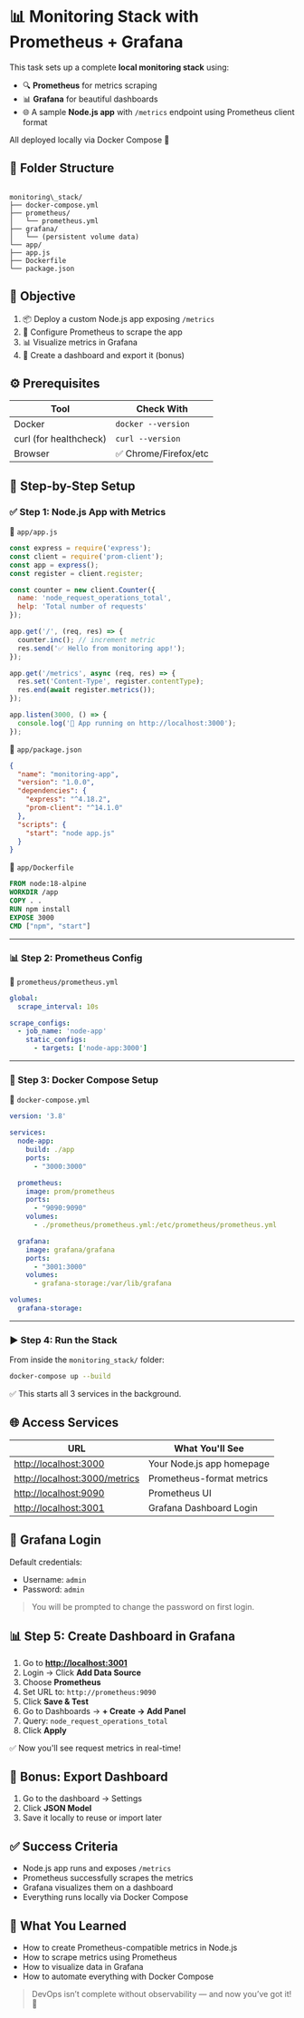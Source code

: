 # 📊 Monitoring Stack with Prometheus + Grafana

This task sets up a complete **local monitoring stack** using:

- 🔍 **Prometheus** for metrics scraping
- 📊 **Grafana** for beautiful dashboards
- 🌐 A sample **Node.js app** with `/metrics` endpoint using Prometheus client format

All deployed locally via Docker Compose 🐳

## 📁 Folder Structure

```

monitoring\_stack/
├── docker-compose.yml
├── prometheus/
│   └── prometheus.yml
├── grafana/
│   └── (persistent volume data)
└── app/
├── app.js
├── Dockerfile
└── package.json

````


## 🎯 Objective

1. 📦 Deploy a custom Node.js app exposing `/metrics`
2. 🔁 Configure Prometheus to scrape the app
3. 📊 Visualize metrics in Grafana
4. 🧠 Create a dashboard and export it (bonus)


## ⚙️ Prerequisites

| Tool        | Check With            |
|-------------|------------------------|
| Docker      | `docker --version`     |
| curl (for healthcheck) | `curl --version` |
| Browser     | ✅ Chrome/Firefox/etc   |


## 🧰 Step-by-Step Setup


### ✅ Step 1: Node.js App with Metrics

📁 `app/app.js`

```js
const express = require('express');
const client = require('prom-client');
const app = express();
const register = client.register;

const counter = new client.Counter({
  name: 'node_request_operations_total',
  help: 'Total number of requests'
});

app.get('/', (req, res) => {
  counter.inc(); // increment metric
  res.send('✅ Hello from monitoring app!');
});

app.get('/metrics', async (req, res) => {
  res.set('Content-Type', register.contentType);
  res.end(await register.metrics());
});

app.listen(3000, () => {
  console.log('🚀 App running on http://localhost:3000');
});
````

📁 `app/package.json`

```json
{
  "name": "monitoring-app",
  "version": "1.0.0",
  "dependencies": {
    "express": "^4.18.2",
    "prom-client": "^14.1.0"
  },
  "scripts": {
    "start": "node app.js"
  }
}
```

📁 `app/Dockerfile`

```dockerfile
FROM node:18-alpine
WORKDIR /app
COPY . .
RUN npm install
EXPOSE 3000
CMD ["npm", "start"]
```

---

### 📊 Step 2: Prometheus Config

📁 `prometheus/prometheus.yml`

```yaml
global:
  scrape_interval: 10s

scrape_configs:
  - job_name: 'node-app'
    static_configs:
      - targets: ['node-app:3000']
```

---

### 🐳 Step 3: Docker Compose Setup

📁 `docker-compose.yml`

```yaml
version: '3.8'

services:
  node-app:
    build: ./app
    ports:
      - "3000:3000"

  prometheus:
    image: prom/prometheus
    ports:
      - "9090:9090"
    volumes:
      - ./prometheus/prometheus.yml:/etc/prometheus/prometheus.yml

  grafana:
    image: grafana/grafana
    ports:
      - "3001:3000"
    volumes:
      - grafana-storage:/var/lib/grafana

volumes:
  grafana-storage:
```

---

### ▶️ Step 4: Run the Stack

From inside the `monitoring_stack/` folder:

```bash
docker-compose up --build
```

✅ This starts all 3 services in the background.


## 🌐 Access Services

| URL                                                            | What You'll See           |
| -------------------------------------------------------------- | ------------------------- |
| [http://localhost:3000](http://localhost:3000)                 | Your Node.js app homepage |
| [http://localhost:3000/metrics](http://localhost:3000/metrics) | Prometheus-format metrics |
| [http://localhost:9090](http://localhost:9090)                 | Prometheus UI             |
| [http://localhost:3001](http://localhost:3001)                 | Grafana Dashboard Login   |


## 🔑 Grafana Login

Default credentials:

* Username: `admin`
* Password: `admin`

> You will be prompted to change the password on first login.

## 📊 Step 5: Create Dashboard in Grafana

1. Go to **[http://localhost:3001](http://localhost:3001)**
2. Login → Click **Add Data Source**
3. Choose **Prometheus**
4. Set URL to: `http://prometheus:9090`
5. Click **Save & Test**
6. Go to Dashboards → **+ Create → Add Panel**
7. Query: `node_request_operations_total`
8. Click **Apply**

✅ Now you'll see request metrics in real-time!


## 🧠 Bonus: Export Dashboard

1. Go to the dashboard → Settings
2. Click **JSON Model**
3. Save it locally to reuse or import later

## ✅ Success Criteria

* Node.js app runs and exposes `/metrics`
* Prometheus successfully scrapes the metrics
* Grafana visualizes them on a dashboard
* Everything runs locally via Docker Compose


## 🧠 What You Learned

* How to create Prometheus-compatible metrics in Node.js
* How to scrape metrics using Prometheus
* How to visualize data in Grafana
* How to automate everything with Docker Compose

> DevOps isn’t complete without observability — and now you’ve got it! 📡
